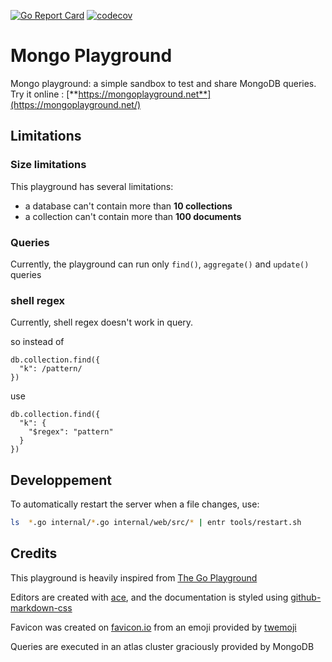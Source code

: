 [![Go Report Card](https://goreportcard.com/badge/github.com/feliixx/mongoplayground)](https://goreportcard.com/report/github.com/feliixx/mongoplayground)
[![codecov](https://codecov.io/gh/feliixx/mongoplayground/branch/master/graph/badge.svg)](https://codecov.io/gh/feliixx/mongoplayground)

# Mongo Playground

Mongo playground: a simple sandbox to test and share MongoDB queries. Try it online : [**https://mongoplayground.net**](https://mongoplayground.net/)


## Limitations

  ### Size limitations

  This playground has several limitations: 

  - a database can't contain more than **10 collections**
  - a collection can't contain more than **100 documents**

  ### Queries

  Currently, the playground can run only `find()`, `aggregate()` and `update()` queries 

  ### shell regex

  Currently, shell regex doesn't work in query. 

  so instead of 

  ```JSON5
  db.collection.find({
    "k": /pattern/
  })
  ```

  use 

  ```JSON5 
  db.collection.find({
    "k": {
      "$regex": "pattern"
    }
  })
  ```


## Developpement

To automatically restart the server when a file changes, use: 

```sh
ls  *.go internal/*.go internal/web/src/* | entr tools/restart.sh
```

## Credits 

This playground is heavily inspired from [The Go Playground](https://play.golang.org)

Editors are created with [ace](https://ace.c9.io/), and the documentation is styled using [github-markdown-css](https://github.com/sindresorhus/github-markdown-css)

Favicon was created on [favicon.io](https://favicon.io/) from an emoji provided by [twemoji](https://github.com/twitter/twemoji)

Queries are executed in an atlas cluster graciously provided by MongoDB